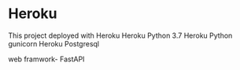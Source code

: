 # Heroku

This project deployed with Heroku
Heroku Python 3.7
Heroku Python gunicorn
Heroku Postgresql

web framwork- FastAPI
